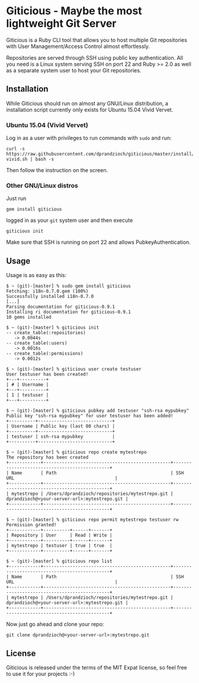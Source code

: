 # Giticious - Maybe the most lightweight Git Server

Giticious is a Ruby CLI tool that allows you to host multiple Git repositories with User Management/Access Control
almost effortlessly.

Repositories are served through SSH using public key authentication. All you need is a Linux system serving SSH on 
port 22 and Ruby >= 2.0 as well as a separate system user to host your Git repositories.


## Installation

While Giticious should run on almost any GNU/Linux distribution, a installation script currently only exists for Ubuntu 15.04 Vivid Vervet.

### Ubuntu 15.04 (Vivid Vervet)

Log in as a user with privileges to run commands with `sudo` and run:

```
curl -s https://raw.githubusercontent.com/dprandzioch/giticious/master/install/ubuntu-vivid.sh | bash -s
```

Then follow the instruction on the screen.


### Other GNU/Linux distros

Just run

```
gem install giticious
```

logged in as your `git` system user and then execute

```
giticious init
``` 

Make sure that SSH is running on port 22 and allows PubkeyAuthentication.


## Usage

Usage is as easy as this:

```
$ ~ (git)-[master] % sudo gem install giticious
Fetching: i18n-0.7.0.gem (100%)
Successfully installed i18n-0.7.0
[...]
Parsing documentation for giticious-0.9.1
Installing ri documentation for giticious-0.9.1
10 gems installed

$ ~ (git)-[master] % giticious init
-- create_table(:repositories)
   -> 0.0044s
-- create_table(:users)
   -> 0.0016s
-- create_table(:permissions)
   -> 0.0012s

$ ~ (git)-[master] % giticious user create testuser
User testuser has been created!
+---+----------+
| # | Username |
+---+----------+
| 1 | testuser |
+---+----------+

$ ~ (git)-[master] % giticious pubkey add testuser "ssh-rsa mypubkey"
Public key "ssh-rsa mypubkey" for user testuser has been added!
+----------+----------------------------+
| Username | Public key (last 80 chars) |
+----------+----------------------------+
| testuser | ssh-rsa mypubkey           |
+----------+----------------------------+

$ ~ (git)-[master] % giticious repo create mytestrepo
The repository has been created
+------------+------------------------------------------------+----------------------------------------------+
| Name       | Path                                           | SSH URL                                      |
+------------+------------------------------------------------+----------------------------------------------+
| mytestrepo | /Users/dprandzioch/repositories/mytestrepo.git | dprandzioch@<your-server-url>:mytestrepo.git |
+------------+------------------------------------------------+----------------------------------------------+

$ ~ (git)-[master] % giticious repo permit mytestrepo testuser rw
Permission granted!
+------------+----------+------+-------+
| Repository | User     | Read | Write |
+------------+----------+------+-------+
| mytestrepo | testuser | true | true  |
+------------+----------+------+-------+

$ ~ (git)-[master] % giticious repo list
+------------+------------------------------------------------+----------------------------------------------+
| Name       | Path                                           | SSH URL                                      |
+------------+------------------------------------------------+----------------------------------------------+
| mytestrepo | /Users/dprandzioch/repositories/mytestrepo.git | dprandzioch@<your-server-url>:mytestrepo.git |
+------------+------------------------------------------------+----------------------------------------------+
```


Now just go ahead and clone your repo:

```
git clone dprandzioch@<your-server-url>:mytestrepo.git
```


## License

Giticious is released under the terms of the MIT Expat license, so feel free to use it for your projects :-)
